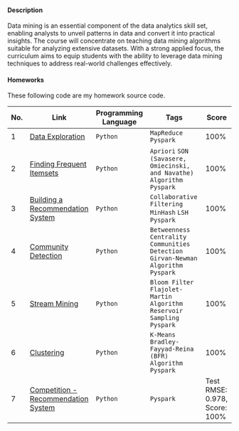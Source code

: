 #### Description
Data mining is an essential component of the data analytics skill set, enabling analysts to unveil patterns in data and convert it into practical insights. The course will concentrate on teaching data mining algorithms suitable for analyzing extensive datasets. With a strong applied focus, the curriculum aims to equip students with the ability to leverage data mining techniques to address real-world challenges effectively.

#### Homeworks
These following code are my homework source code.

|No.|    Link    |   Programming Language  | Tags | Score | 
|---|------------|-------------------------|------|-------|
|1|[Data Exploration](https://github.com/Shruti8196/Data_Mining/tree/master/Assignment1)|`Python`|`MapReduce` `Pyspark`|100%|
|2|[Finding Frequent Itemsets](https://github.com/Shruti8196/Data_Mining/tree/master/Assignment2)|`Python`|`Apriori` `SON (Savasere, Omiecinski, and Navathe) Algorithm` `Pyspark`|100%|
|3|[Building a Recommendation System](https://github.com/Shruti8196/Projects/tree/master/Data_Mining/Assignment3)|`Python`|`Collaborative Filtering` `MinHash` `LSH` `Pyspark`|100%|
|4|[Community Detection](https://github.com/Shruti8196/Projects/tree/master/Data_Mining/Assignment4)|`Python`|`Betweenness Centrality` `Communities Detection` `Girvan-Newman Algorithm` `Pyspark`|100%|
|5|[Stream Mining](https://github.com/Shruti8196/Projects/blob/master/Data_Mining/Assignment5)|`Python`|`Bloom Filter` `Flajolet-Martin Algorithm` `Reservoir Sampling` `Pyspark`|100%|
|6|[Clustering](https://github.com/Shruti8196/Projects/blob/master/Data_Mining/Assignment6)|`Python`|`K-Means` `Bradley-Fayyad-Reina (BFR) Algorithm` `Pyspark`|100%|
|7|[Competition - Recommendation System](https://github.com/Shruti8196/Projects/tree/master/Data_Mining/Competition)|`Python`|`Pyspark`|Test RMSE: 0.978, Score: 100%|
